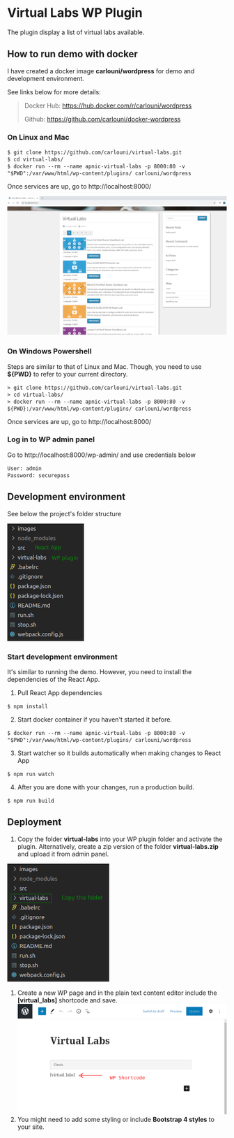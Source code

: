 # Virtual Labs WP Plugin
The plugin display a list of virtual labs available.

## How to run demo with docker
I have created a docker image **carlouni/wordpress** for demo and development environment.

See links below for more details:

> Docker Hub: https://hub.docker.com/r/carlouni/wordpress
> 
> Github: https://github.com/carlouni/docker-wordpress 


### On Linux and Mac
```
$ git clone https://github.com/carlouni/virtual-labs.git
$ cd virtual-labs/
$ docker run --rm --name apnic-virtual-labs -p 8000:80 -v "$PWD":/var/www/html/wp-content/plugins/ carlouni/wordpress
```
Once services are up, go to http://localhost:8000/

![Virtual Labs Screenshot](/images/virtual-labs.png "Virtual Labs Screenshot")

### On Windows Powershell
Steps are similar to that of Linux and Mac. Though, you need to use **${PWD}** to refer to your current directory.
```
> git clone https://github.com/carlouni/virtual-labs.git
> cd virtual-labs/
> docker run --rm --name apnic-virtual-labs -p 8000:80 -v ${PWD}:/var/www/html/wp-content/plugins/ carlouni/wordpress
```
Once services are up, go to http://localhost:8000/

### Log in to WP admin panel
Go to http://localhost:8000/wp-admin/ and use credentials below
```
User: admin
Password: securepass
```

## Development environment
See below the project's folder structure

![Folder Structure](/images/folders.png "Folder Structure")

### Start development environment
It's similar to running the demo. However, you need to install the dependencies of the React App.
1. Pull React App dependencies
```
$ npm install
```
2. Start docker container if you haven't started it before.
```
$ docker run --rm --name apnic-virtual-labs -p 8000:80 -v "$PWD":/var/www/html/wp-content/plugins/ carlouni/wordpress
```
3. Start watcher so it builds automatically when making changes to React App
```
$ npm run watch
```
4. After you are done with your changes, run a production build.
```
$ npm run build
```

## Deployment
1. Copy the folder **virtual-labs** into your WP plugin folder and activate the plugin. Alternatively, create a zip version of the folder **virtual-labs.zip** and upload it from admin panel.

![Plugin Folder](/images/plugin.png "Plugin Folder")
1. Create a new WP page and in the plain text content editor include the **[virtual_labs]** shortcode and save.
![WP Shortcode](/images/shortcode.png "WP Shortcode")
3. You might need to add some styling or include **Bootstrap 4 styles** to your site.